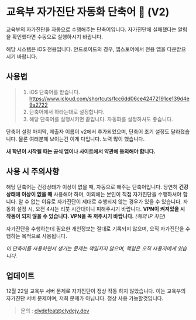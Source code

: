 # 교육부 자가진단 자동화 단축어 :punch: (V2)
교육부의 자가진단을 자동으로 수행해주는 단축어입니다.
자가진단에 실패했다는 알림을 확인했다면 수동으로 실행하시기 바랍니다.

해당 시스템은 iOS 전용입니다.
안드로이드의 경우, 앱스토어에서 전용 앱을 다운받으시기 바랍니다. 

## 사용법
>1. iOS 단축어를 받습니다. https://www.icloud.com/shortcuts/fcc6dd06ce42472191ce139d4e9a2722
>2. 단축어에서 하라는대로 설정합니다.
>3. 해당 단축어를 실행시키면 끝입니다. 자동화를 설정하셔도 좋습니다.

단축어 설정 마지막, 제출자 이름이 v2에서 추가되었으며, 단축어 초기 설정도 달라졌습니다.
물론 여러분께 보이는건 이게 다입니다. 노력 많이 했습니다.

**새 학년이 시작될 때는 공식 앱이나 사이트에서 약관에 동의해야 합니다.**

## 사용 시 주의사항
해당 단축어는 건강상태가 이상이 없을 때, 자동으로 해주는 단축어입니다.
당연히 **건강상태에 이상이 없을 때** 사용해야 하며, 이외에는 본인이 직접 자가진단을 수행하셔야 합니다.
알 수 없는 이유로 자가진단이 제대로 수행되지 않는 경우가 있을 수 있습니다.
자동화 설정 시, 오전 4시는 리붓 시간대이니 피해주시기 바랍니다.
**VPN이 켜져있을 시 작동이 되지 않을 수 있습니다. VPN을 꼭 꺼주시기 바랍니다.** *(해외 IP 차단)*

자가진단을 수행하는데 필요한 개인정보는 절대로 기록되지 않으며, 오직 자가진단을 수행하는 목적으로 사용됩니다.

*이 단축어를 사용하면서 생기는 문제는 책임지지 않으며, 책임은 오직 사용자에게 있습니다.*

## 업데이트
12월 22일 교육부 서버 문제로 자가진단이 정상 작동 하지 않았습니다. 이는 교육부의 자가진단 서버 문제이며, 저희 문제가 아닙니다.
정상 사용 가능할것입니다.

>문의 : clydefeat@clydejy.dev
